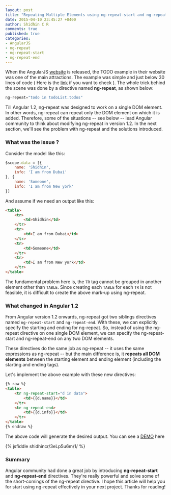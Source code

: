 ```yaml
---
layout: post
title: "Repeating Multiple Elements using ng-repeat-start and ng-repeat-end in AngularJS"
date: 2015-04-10 23:45:27 +0400
author: Shidhin C R
comments: true
published: true
categories: 
- AngularJS
- ng-repeat
- ng-repeat-start
- ng-repeat-end
---
```

When the AngularJS [website](http://www.angularjs.org) is released, the TODO example in their website was one of the main attractions. The example was simple and just below 30 lines of code ( Here is the [link](https://jsfiddle.net/1waxcf9x/)  if you want to check ). The whole trick behind the scene was done by a directive named **ng-repeat**, as shown below:

```javascript
ng-repeat="todo in todoList.todos"
```
Till Angular 1.2, ng-repeat was designed to work on a single DOM element. In other words, ng-repeat can repeat only the DOM element on which it is added. Therefore, some of the situations -- see below -- lead Angular community to think about modifying ng-repeat in version 1.2. In the next section, we'll see the problem with ng-repeat and the solutions introduced.
<!-- more -->
### What was the issue ?

Consider the model like this:
```javascript
$scope.data = [{
    name: 'Shidhin',
    info: 'I am from Dubai'
}, {
    name: 'Someone',
    info: 'I am from New york'
}]
```
And assume if we need an output like this:
```html
<table>
    <tr>
        <td>Shidhin</td>
    </tr>
    <tr>
        <td>I am from Dubai</td>
    </tr>
    <tr>
        <td>Someone</td>
    </tr>
    <tr>
        <td>I am from New york</td>
    </tr>
</table>
```

The fundamental problem here is, the `TR` tag cannot be grouped in another element other than `TABLE`. Since creating each `TABLE` for each `TR` is not feasible, it is difficult to create the above mark-up using ng-repeat.

### What changed in Angular 1.2

From Angular version 1.2 onwards, ng-repeat got two siblings directives named `ng-repeat-start` and `ng-repeat-end`. With these, we can explicitly specify the starting and ending for ng-repeat. So, instead of using the ng-repeat directive on one single DOM element, we can specify the ng-repeat-start and ng-repeat-end on any two DOM elements. 

These directives do the same job as ng-repeat -- it uses the same expressions as ng-repeat  -- but the main difference is, it **repeats all DOM elements** between the starting element and ending element (including the starting and ending tags).

Let's implement the above example with these new directives:

```html
{% raw %}
<table>
    <tr ng-repeat-start="d in data">
        <td>{{d.name}}</td>
    </tr>
    <tr ng-repeat-end>
        <td>{{d.info}}</td>
    </tr>
</table>
{% endraw %}
```
The above code will generate the desired output. You can see a [DEMO](http://jsfiddle.net/shidhincr/3eLp5u6m/1/) here

{% jsfiddle shidhincr/3eLp5u6m/1/ %}

### Summary

Angular community had done a great job by introducing **ng-repeat-start** and **ng-repeat-end** directives. They're really powerful and solve some of the short-comings of the ng-repeat directive. I hope this article will help you for start using ng-repeat effectively in your next project. Thanks for reading!
